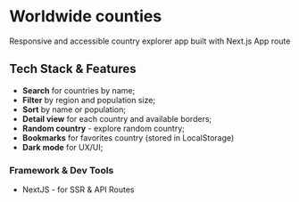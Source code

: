 # Worldwide counties

Responsive and accessible country explorer app built with Next.js App route

## Tech Stack & Features

- **Search** for countries by name;
- **Filter** by region and population size;
- **Sort** by name or population;
- **Detail view** for each country and available borders;
- **Random country** - explore random country;
- **Bookmarks** for favorites country (stored in LocalStorage)
- **Dark mode** for UX/UI;

### Framework & Dev Tools

- NextJS - for SSR & API Routes
